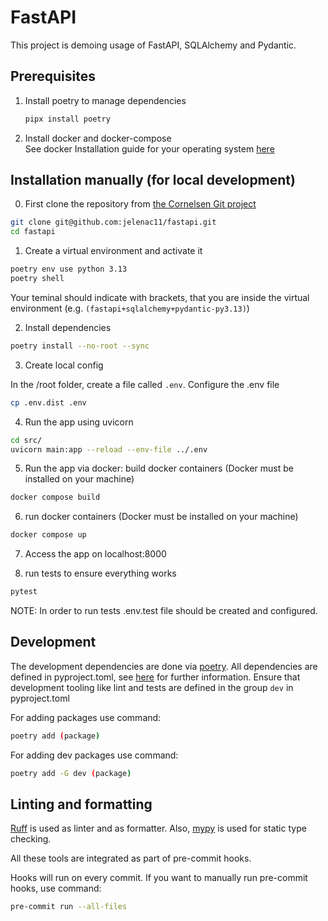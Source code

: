 # FastAPI

This project is demoing usage of FastAPI, SQLAlchemy and Pydantic.

## Prerequisites
1. Install poetry to manage dependencies
   ```sh
   pipx install poetry
   ```
2. Install docker and docker-compose <br>
   See docker Installation guide for your operating system [here](https://docs.docker.com/get-docker/)

## Installation manually (for local development)

0. First clone the repository from [the Cornelsen Git project](git@git.cornelsen.de:ai-platform/ai-process/exernice.git)

```bash
git clone git@github.com:jelenac11/fastapi.git
cd fastapi
```

1. Create a virtual environment and activate it

```bash
poetry env use python 3.13
poetry shell
```

Your teminal should indicate with brackets, that you are inside the virtual environment (e.g. `(fastapi+sqlalchemy+pydantic-py3.13)`)

2. Install dependencies
```bash
poetry install --no-root --sync
```

3. Create local config

In the /root folder, create a file called `.env`. Configure the .env file
```bash
cp .env.dist .env
```

4. Run the app using uvicorn
```bash
cd src/
uvicorn main:app --reload --env-file ../.env
```

5. Run the app via docker: build docker containers (Docker must be installed on your machine)
```bash
docker compose build
```

6. run docker containers (Docker must be installed on your machine)
```bash
docker compose up
```

7. Access the app on localhost:8000

8. run tests to ensure everything works
```bash
pytest
```
NOTE: In order to run tests .env.test file should be created and configured.

## Development

The development dependencies are done via [poetry](https://python-poetry.org/).
All dependencies are defined in pyproject.toml, see [here](https://python-poetry.org/docs/pyproject/) for further information.
Ensure that development tooling like lint and tests are defined in the group `dev` in pyproject.toml

For adding packages use command:
```sh
poetry add (package)
```
For adding dev packages use command:
```sh
poetry add -G dev (package)
```

## Linting and formatting

[Ruff](https://docs.astral.sh/ruff/) is used as linter and as formatter.
Also, [mypy](https://mypy-lang.org/) is used for static type checking.

All these tools are integrated as part of pre-commit hooks.

Hooks will run on every commit. If you want to manually run pre-commit hooks, use command:
```bash
pre-commit run --all-files
```
